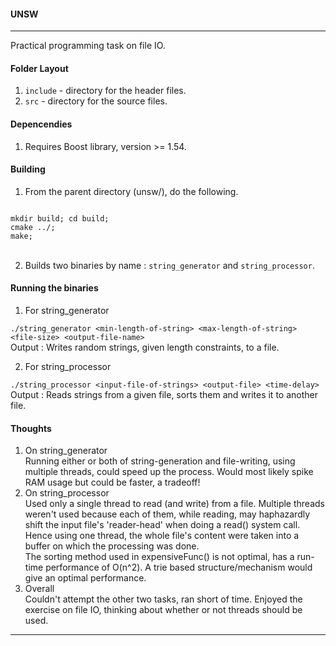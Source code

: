 #### UNSW 

---

Practical programming task on file IO.


#### Folder Layout
1. `include` - directory for the header files.
2. `src` - directory for the source files.

#### Depencendies
1. Requires Boost library, version >= 1.54.

#### Building
1. From the parent directory (unsw/), do the following.
<code>
mkdir build; cd build;
cmake ../;
make;
</code> <br/>

2. Builds two binaries by name : `string_generator` and `string_processor`.


#### Running the binaries
1. For string_generator <br/> 

`./string_generator <min-length-of-string> <max-length-of-string> <file-size> <output-file-name>`
<br/>
Output : Writes random strings, given length constraints, to a file.


2. For string_processor <br/>

`./string_processor <input-file-of-strings> <output-file> <time-delay> `
<br/>
Output : Reads strings from a given file, sorts them and writes it to another file.

#### Thoughts
1. On string_generator <br/>
Running either or both of string-generation and file-writing, using multiple threads, could speed up the process. Would most likely spike RAM usage but could be faster, a tradeoff! <br/>
2. On string_processor <br/>
Used only a single thread to read (and write) from a file. Multiple threads weren't used because each of them, while reading, may haphazardly shift the input file's 'reader-head' when doing a read() system call. Hence using one thread, the whole file's content were taken into a buffer on which the processing was done. <br/>
The sorting method used in expensiveFunc() is not optimal, has a run-time performance of O(n^2). A trie based structure/mechanism would give an optimal performance. <br/>
3. Overall <br/>
Couldn't attempt the other two tasks, ran short of time. Enjoyed the exercise on file IO, thinking about whether or not threads should be used.

---
